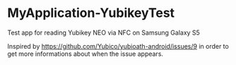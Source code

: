 # MyApplication-YubikeyTest

Test app for reading Yubikey NEO via NFC on Samsung Galaxy S5

Inspired by https://github.com/Yubico/yubioath-android/issues/9 in order to get more informations about when the issue appears.
